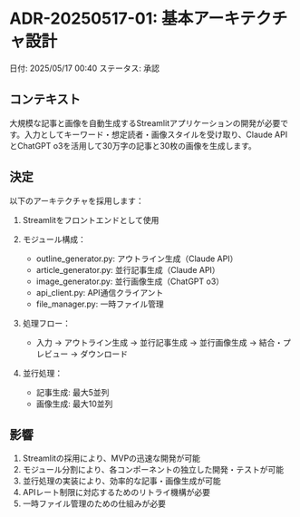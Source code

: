 # ADR-20250517-01: 基本アーキテクチャ設計

日付: 2025/05/17 00:40
ステータス: 承認

## コンテキスト
大規模な記事と画像を自動生成するStreamlitアプリケーションの開発が必要です。入力としてキーワード・想定読者・画像スタイルを受け取り、Claude APIとChatGPT o3を活用して30万字の記事と30枚の画像を生成します。

## 決定
以下のアーキテクチャを採用します：
1. Streamlitをフロントエンドとして使用
2. モジュール構成：
   - outline_generator.py: アウトライン生成（Claude API）
   - article_generator.py: 並行記事生成（Claude API）
   - image_generator.py: 並行画像生成（ChatGPT o3）
   - api_client.py: API通信クライアント
   - file_manager.py: 一時ファイル管理

3. 処理フロー：
   - 入力 → アウトライン生成 → 並行記事生成 → 並行画像生成 → 結合・プレビュー → ダウンロード

4. 並行処理：
   - 記事生成: 最大5並列
   - 画像生成: 最大10並列

## 影響
1. Streamlitの採用により、MVPの迅速な開発が可能
2. モジュール分割により、各コンポーネントの独立した開発・テストが可能
3. 並行処理の実装により、効率的な記事・画像生成が可能
4. APIレート制限に対応するためのリトライ機構が必要
5. 一時ファイル管理のための仕組みが必要
